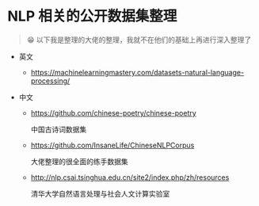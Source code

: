 # NLP 相关的公开数据集整理

> 😁 以下我是整理的大佬的整理，我就不在他们的基础上再进行深入整理了

- 英文

  - https://machinelearningmastery.com/datasets-natural-language-processing/

- 中文

  - https://github.com/chinese-poetry/chinese-poetry

    中国古诗词数据集

  - https://github.com/InsaneLife/ChineseNLPCorpus

    大佬整理的很全面的练手数据集

  - http://nlp.csai.tsinghua.edu.cn/site2/index.php/zh/resources

    清华大学自然语言处理与社会人文计算实验室

    

